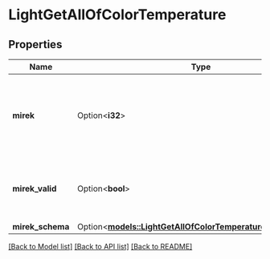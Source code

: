 # LightGetAllOfColorTemperature

## Properties

Name | Type | Description | Notes
------------ | ------------- | ------------- | -------------
**mirek** | Option<**i32**> | color temperature in mirek or null when the light color is not in the ct spectrum | [optional]
**mirek_valid** | Option<**bool**> | Indication whether the value presented in mirek is valid | [optional]
**mirek_schema** | Option<[**models::LightGetAllOfColorTemperatureMirekSchema**](LightGet_allOf_color_temperature_mirek_schema.md)> |  | [optional]

[[Back to Model list]](../README.md#documentation-for-models) [[Back to API list]](../README.md#documentation-for-api-endpoints) [[Back to README]](../README.md)


